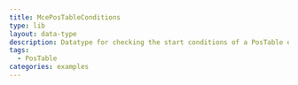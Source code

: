 ```yaml
---
title: McePosTableConditions
type: lib
layout: data-type
description: Datatype for checking the start conditions of a PosTable entry
tags: 
  - PosTable
categories: examples
---
```

